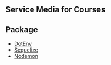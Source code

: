 ## Service Media for Courses

## Package

- [DotEnv](https://www.npmjs.com/package/dotenv)
- [Sequelize](https://sequelize.org/)
- [Nodemon](https://nodemon.io/)
